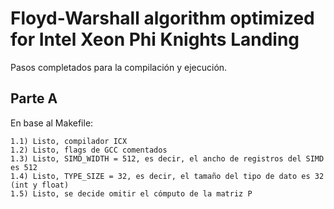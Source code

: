 # Floyd-Warshall algorithm optimized for Intel Xeon Phi Knights Landing

Pasos completados para la compilación y ejecución.

## Parte A
En base al Makefile:

    1.1) Listo, compilador ICX
    1.2) Listo, flags de GCC comentados
    1.3) Listo, SIMD_WIDTH = 512, es decir, el ancho de registros del SIMD es 512
    1.4) Listo, TYPE_SIZE = 32, es decir, el tamaño del tipo de dato es 32 (int y float)
    1.5) Listo, se decide omitir el cómputo de la matriz P

